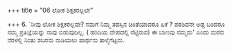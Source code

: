 +++
title = "06 ಲೋಕ ಶಿಕ್ಷಕರಲ್ಲಲೇ"

+++
6. `ನೀವು ಲೋಕ  ಶಿಕ್ಷಕರಲ್ಲವೇ? ನಮಗೆ ನಿಮ್ಮ ತಪಸ್ಸಿನ ಚಿಂತೆಯಾದರೂ ಏಕೆ ? ಪರಶಿವನೇ ಅಡ್ಡ ಬಂದರೂ ನಮ್ಮ ಪ್ರತಿಜ್ಞೆಯನ್ನು ನಾವು ಬಿಡುವುದಿಲ್ಲ. ( ಹಂದಿಯ ದೇಹದಲ್ಲಿ ನೆಟ್ಟಿರುವ) ಈ ಬಾಣವು  ನಮ್ಮದು' ಎಂದು ಮರದ ನೆರಳಲ್ಲಿ ನಿಂತು ಶಬರನು ನುಡಿಯಲು ಪಾರ್ಥನು ತಾಳ್ಮೆಗೆಟ್ಟನು.